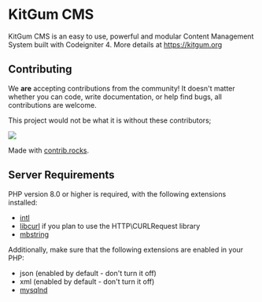 # KitGum CMS
KitGum CMS is an easy to use, powerful and modular Content Management System built with Codeigniter 4. More details at https://kitgum.org

## Contributing

We **are** accepting contributions from the community! It doesn't matter whether you can code, write documentation, or help find bugs, 
all contributions are welcome. 

This project would not be what it is without these contributors; 

<a href="https://github.com/KitGum/KitGum/graphs/contributors">
  <img src="https://contrib.rocks/image?repo=KitGum/KitGum" />
</a>

Made with [contrib.rocks](https://contrib.rocks).

## Server Requirements

PHP version 8.0 or higher is required, with the following extensions installed:

- [intl](http://php.net/manual/en/intl.requirements.php)
- [libcurl](http://php.net/manual/en/curl.requirements.php) if you plan to use the HTTP\CURLRequest library
- [mbstring](http://php.net/manual/en/mbstring.installation.php)

Additionally, make sure that the following extensions are enabled in your PHP:

- json (enabled by default - don't turn it off)
- xml (enabled by default - don't turn it off)
- [mysqlnd](http://php.net/manual/en/mysqlnd.install.php)
